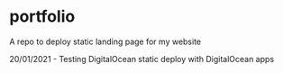 # portfolio
A repo to deploy static landing page for my website

20/01/2021 - Testing DigitalOcean static deploy with DigitalOcean apps

